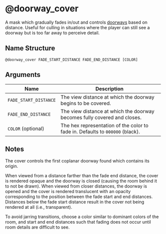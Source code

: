 # @doorway_cover

A mask which gradually fades in/out and controls [doorways](./doorway.md) based
on distance. Useful for culling in situations where the player can still see a
doorway but is too far away to perceive detail.

## Name Structure

```
@doorway_cover FADE_START_DISTANCE FADE_END_DISTANCE [COLOR]
```

## Arguments

| Name                     | Description                                                                   |
| ------------------------ | ----------------------------------------------------------------------------- |
| `FADE_START_DISTANCE`    | The view distance at which the doorway begins to be covered.                  |
| `FADE_END_DISTANCE`      | The view distance at which the doorway becomes fully covered and closes.      |
| `COLOR` (optional)       | The hex representation of the color to fade in. Defaults to `000000` (black). |

## Notes

The cover controls the first coplanar doorway found which contains its origin.

When viewed from a distance farther than the fade end distance, the cover is
rendered opaque and the doorway is closed (causing the room behind it to not be
drawn). When viewed from closer distances, the doorway is opened and the cover
is rendered translucent with an opacity corresponding to the position between
the fade start and end distances. Distances below the fade start distance result
in the cover not being rendered at all (i.e., transparent).

To avoid jarring transitions, choose a color similar to dominant colors of the
room, and start and end distances such that fading does not occur until room
details are difficult to see.
